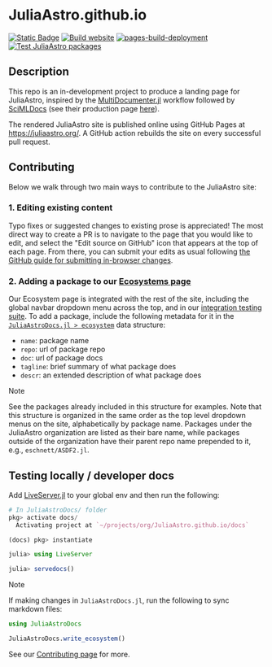 JuliaAstro.github.io
====================

[![Static Badge](https://img.shields.io/badge/Docs-stable-blue)](https://juliaastro.org/)
[![Build website](https://github.com/JuliaAstro/JuliaAstro.github.io/actions/workflows/Documentation.yml/badge.svg?branch=source)](https://github.com/JuliaAstro/JuliaAstro.github.io/actions/workflows/Documentation.yml)
[![pages-build-deployment](https://github.com/JuliaAstro/JuliaAstro.github.io/actions/workflows/pages/pages-build-deployment/badge.svg?branch=master)](https://github.com/JuliaAstro/JuliaAstro.github.io/actions/workflows/pages/pages-build-deployment)
[![Test JuliaAstro packages](https://github.com/JuliaAstro/JuliaAstro.github.io/actions/workflows/CI.yml/badge.svg)](https://github.com/JuliaAstro/JuliaAstro.github.io/actions/workflows/CI.yml)

## Description

This repo is an in-development project to produce a landing page for JuliaAstro, inspired by the [MultiDocumenter.jl](https://github.com/JuliaComputing/MultiDocumenter.jl) workflow followed by [SciMLDocs](https://github.com/SciML/SciMLDocs) (see their production page [here](https://docs.sciml.ai/Overview/stable/)).

The rendered JuliaAstro site is published online using GitHub Pages at <https://juliaastro.org/>. A GitHub action rebuilds the site on every successful pull request.

## Contributing

Below we walk through two main ways to contribute to the JuliaAstro site:

### 1. Editing existing content

Typo fixes or suggested changes to existing prose is appreciated! The most direct way to create a PR is to navigate to the page that you would like to edit, and select the "Edit source on GitHub" icon that appears at the top of each page. From there, you can submit your edits as usual following [the GitHub guide for submitting in-browser changes](https://docs.github.com/en/repositories/working-with-files/managing-files/editing-files).

### 2. Adding a package to our [Ecosystems page](https://juliaastro.org/home/ecosystem/)

Our Ecosystem page is integrated with the rest of the site, including the global navbar dropdown menu across the top, and in our [integration testing suite](https://github.com/JuliaAstro/JuliaAstro.github.io/actions/workflows/CI.yml). To add a package, include the following metadata for it in the [`JuliaAstroDocs.jl > ecosystem`](https://github.com/JuliaAstro/JuliaAstro.github.io/blob/bca19e11cdfa47014786686ae96a6e02d87ff4b8/src/JuliaAstroDocs.jl#L14) data structure:

* `name`: package name
* `repo`: url of package repo 
* `doc`: url of package docs
* `tagline`: brief summary of what package does
* `descr`: an extended description of what package does

> [!NOTE]
> See the packages already included in this structure for examples. Note that this structure is organized in the same order as the top level dropdown menus on the site, alphabetically by package name. Packages under the JuliaAstro organization are listed as their bare name, while packages outside of the organization have their parent repo name prepended to it, e.g., `eschnett/ASDF2.jl`. 

## Testing locally / developer docs

Add [LiveServer.jl](https://github.com/JuliaDocs/LiveServer.jl) to your global env and then run the following:

```julia
# In JuliaAstroDocs/ folder
pkg> activate docs/
  Activating project at `~/projects/org/JuliaAstro.github.io/docs`

(docs) pkg> instantiate

julia> using LiveServer

julia> servedocs()
```

> [!NOTE]
> If making changes in `JuliaAstroDocs.jl`, run the following to sync markdown files:
> ```julia
> using JuliaAstroDocs
> 
> JuliaAstroDocs.write_ecosystem()
> ```

See our [Contributing page](https://juliaastro.org/home/#Contributing) for more.
